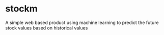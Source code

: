 # stockm
 A simple web based product using machine learning to predict the future stock values based on historical values 
